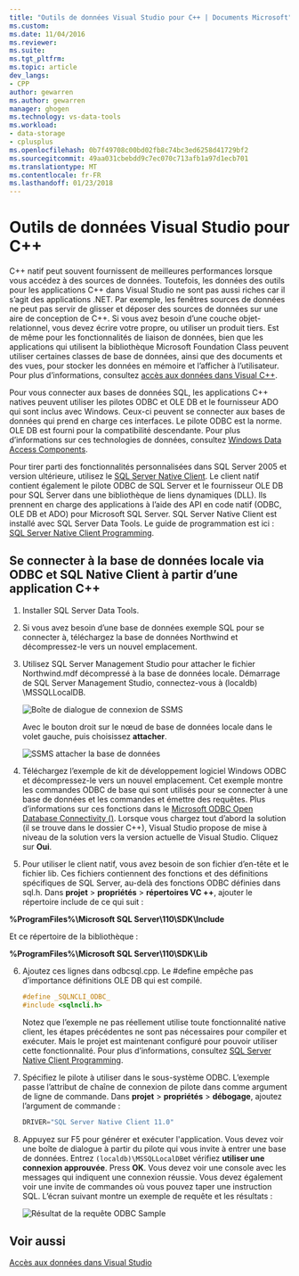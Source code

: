 ```yaml
---
title: "Outils de données Visual Studio pour C++ | Documents Microsoft"
ms.custom: 
ms.date: 11/04/2016
ms.reviewer: 
ms.suite: 
ms.tgt_pltfrm: 
ms.topic: article
dev_langs:
- CPP
author: gewarren
ms.author: gewarren
manager: ghogen
ms.technology: vs-data-tools
ms.workload:
- data-storage
- cplusplus
ms.openlocfilehash: 0b7f49708c00bd02fb8c74bc3ed6258d41729bf2
ms.sourcegitcommit: 49aa031cbebdd9c7ec070c713afb1a97d1ecb701
ms.translationtype: MT
ms.contentlocale: fr-FR
ms.lasthandoff: 01/23/2018
---
```

# <a name="visual-studio-data-tools-for-c"></a>Outils de données Visual Studio pour C++

C++ natif peut souvent fournissent de meilleures performances lorsque vous accédez à des sources de données. Toutefois, les données des outils pour les applications C++ dans Visual Studio ne sont pas aussi riches car il s’agit des applications .NET. Par exemple, les fenêtres sources de données ne peut pas servir de glisser et déposer des sources de données sur une aire de conception de C++. Si vous avez besoin d’une couche objet-relationnel, vous devez écrire votre propre, ou utiliser un produit tiers.  Est de même pour les fonctionnalités de liaison de données, bien que les applications qui utilisent la bibliothèque Microsoft Foundation Class peuvent utiliser certaines classes de base de données, ainsi que des documents et des vues, pour stocker les données en mémoire et l’afficher à l’utilisateur. Pour plus d’informations, consultez [accès aux données dans Visual C++](/cpp/data/data-access-in-cpp).

Pour vous connecter aux bases de données SQL, les applications C++ natives peuvent utiliser les pilotes ODBC et OLE DB et le fournisseur ADO qui sont inclus avec Windows. Ceux-ci peuvent se connecter aux bases de données qui prend en charge ces interfaces. Le pilote ODBC est la norme. OLE DB est fourni pour la compatibilité descendante. Pour plus d’informations sur ces technologies de données, consultez [Windows Data Access Components](https://msdn.microsoft.com/library/windows/desktop/aa968814.aspx).

Pour tirer parti des fonctionnalités personnalisées dans SQL Server 2005 et version ultérieure, utilisez le [SQL Server Native Client](/sql/relational-databases/native-client/sql-server-native-client). Le client natif contient également le pilote ODBC de SQL Server et le fournisseur OLE DB pour SQL Server dans une bibliothèque de liens dynamiques (DLL). Ils prennent en charge des applications à l’aide des API en code natif (ODBC, OLE DB et ADO) pour Microsoft SQL Server.  SQL Server Native Client est installé avec SQL Server Data Tools. Le guide de programmation est ici : [SQL Server Native Client Programming](/sql/relational-databases/native-client/sql-server-native-client-programming).

## <a name="to-connect-to-localdb-through-odbc-and-sql-native-client-from-a-c-application"></a>Se connecter à la base de données locale via ODBC et SQL Native Client à partir d’une application C++  
  
1.  Installer SQL Server Data Tools.  
  
2.  Si vous avez besoin d’une base de données exemple SQL pour se connecter à, téléchargez la base de données Northwind et décompressez-le vers un nouvel emplacement.  
  
3.  Utilisez SQL Server Management Studio pour attacher le fichier Northwind.mdf décompressé à la base de données locale. Démarrage de SQL Server Management Studio, connectez-vous à (localdb) \MSSQLLocalDB.  
  
     ![Boîte de dialogue de connexion de SSMS](../data-tools/media/raddata-ssms-connect-dialog.png "raddata SSMS boîte de dialogue de connexion")  
  
     Avec le bouton droit sur le nœud de base de données locale dans le volet gauche, puis choisissez **attacher**.  
  
     ![SSMS attacher la base de données](../data-tools/media/raddata-ssms-attach-database.png "raddata SSMS attacher le base de données")  
  
4.  Téléchargez l’exemple de kit de développement logiciel Windows ODBC et décompressez-le vers un nouvel emplacement. Cet exemple montre les commandes ODBC de base qui sont utilisés pour se connecter à une base de données et les commandes et émettre des requêtes. Plus d’informations sur ces fonctions dans le [Microsoft ODBC Open Database Connectivity ()](/sql/odbc/microsoft-open-database-connectivity-odbc). Lorsque vous chargez tout d’abord la solution (il se trouve dans le dossier C++), Visual Studio propose de mise à niveau de la solution vers la version actuelle de Visual Studio. Cliquez sur **Oui**.
  
5.  Pour utiliser le client natif, vous avez besoin de son fichier d’en-tête et le fichier lib. Ces fichiers contiennent des fonctions et des définitions spécifiques de SQL Server, au-delà des fonctions ODBC définies dans sql.h. Dans **projet** > **propriétés** > **répertoires VC ++**, ajouter le répertoire include de ce qui suit :

**%ProgramFiles%\Microsoft SQL Server\110\SDK\Include**

Et ce répertoire de la bibliothèque :

**%ProgramFiles%\Microsoft SQL Server\110\SDK\Lib**

6.  Ajoutez ces lignes dans odbcsql.cpp. Le #define empêche pas d’importance définitions OLE DB qui est compilé.  
  
    ```cpp
    #define _SQLNCLI_ODBC_  
    #include <sqlncli.h>  
    ```  
  
    Notez que l’exemple ne pas réellement utilise toute fonctionnalité native client, les étapes précédentes ne sont pas nécessaires pour compiler et exécuter. Mais le projet est maintenant configuré pour pouvoir utiliser cette fonctionnalité. Pour plus d’informations, consultez [SQL Server Native Client Programming](/sql/relational-databases/native-client/sql-server-native-client).  
  
7.  Spécifiez le pilote à utiliser dans le sous-système ODBC. L’exemple passe l’attribut de chaîne de connexion de pilote dans comme argument de ligne de commande. Dans **projet** > **propriétés** > **débogage**, ajoutez l’argument de commande :  
  
    ```cpp
    DRIVER="SQL Server Native Client 11.0"  
    ```  
  
8.  Appuyez sur F5 pour générer et exécuter l'application. Vous devez voir une boîte de dialogue à partir du pilote qui vous invite à entrer une base de données. Entrez `(localdb)\MSSQLLocalDB`et vérifiez **utiliser une connexion approuvée**. Press **OK**. Vous devez voir une console avec les messages qui indiquent une connexion réussie. Vous devez également voir une invite de commandes où vous pouvez taper une instruction SQL. L’écran suivant montre un exemple de requête et les résultats :  
  
     ![Résultat de la requête ODBC Sample](../data-tools/media/raddata-odbc-sample-query-output.png "raddata sortie de la requête ODBC Sample")  
  
## <a name="see-also"></a>Voir aussi

[Accès aux données dans Visual Studio](../data-tools/accessing-data-in-visual-studio.md)